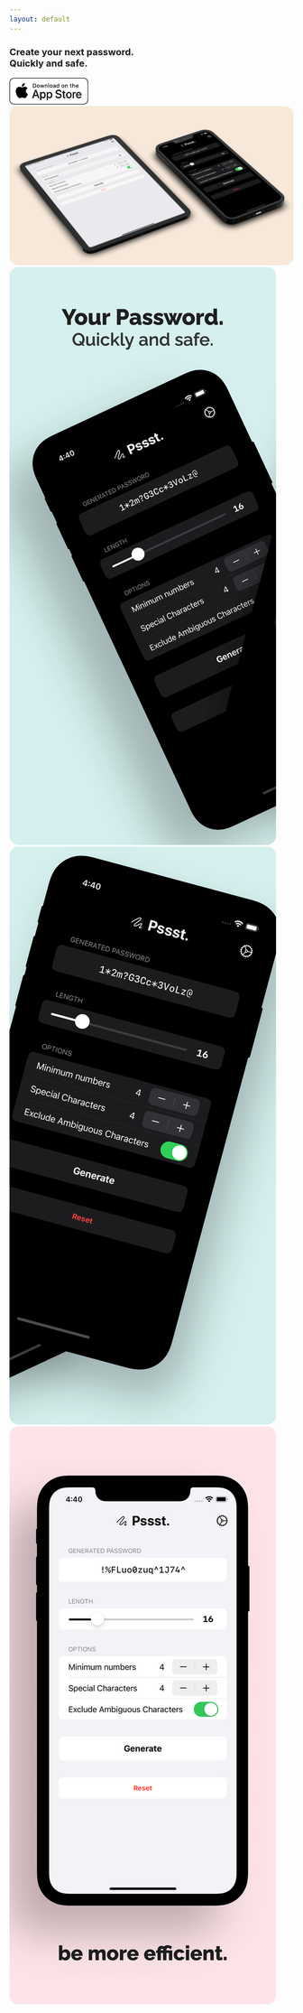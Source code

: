 ```yaml
---
layout: default
---
```


<div class="clearfix my-4">
  <div class="col-12 text-center">
    <h3 class="my-2">Create your next password. <br class="rwd-break">Quickly and safe.</h3>
  </div>
  <div class="col-12 d-flex flex-justify-center flex-items-center pt-2">
    <a href="{{ site.app_store.link }}" target="_blank">
      <picture>
        <source srcset="assets/app_store_badge_dark.svg" media="(prefers-color-scheme: dark)">
        <img src="assets/app_store_badge.svg" alt= "App Store" width="140px">
      </picture>
    </a>
  </div>
</div>

<div class="clearfix mb-3">
  <div class="col">
    <img src="assets/showcase.png" style="border-radius: 16px" />
  </div>
</div>

<div class="clearfix gutter-condensed">
  <div class="col-sm-4 col-12 float-left mb-3">
    <img src="assets/AppleiPhone11ProMaxScreenshot0.png" style="border-radius: 16px" />
  </div>
  <div class="col-sm-4 col-12 float-left mb-3">
    <img src="assets/AppleiPhone11ProMaxScreenshot1.png" style="border-radius: 16px" />
  </div>
  <div class="col-sm-4 col-12 float-left mb-3">
    <img src="assets/AppleiPhone11ProMaxScreenshot2.png" style="border-radius: 16px" />
  </div>
</div>
